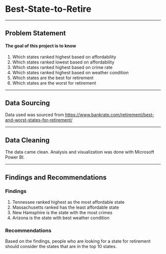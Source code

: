 # Best-State-to-Retire
----
## Problem Statement
#### The goal of this project is to know
1. Which states ranked highest based on affordability
2. Which states ranked lowest based on affordability
3. Which states ranked highest based on crime rate
4. Which states ranked highest based on weather condition
5. Which states are the best for retirement
6. Which states are the worst for retirement
----
## Data Sourcing
Data used was sourced from https://www.bankrate.com/retirement/best-and-worst-states-for-retirement/

----
## Data Cleaning
The data came clean. Analysis and visualization was done with Microsoft Power BI.

----
## Findings and Recommendations
### Findings
1. Tennessee ranked highest as the most affordable state
2. Massachusetts ranked has the least affordable state
3. New Hamsphire is the state with the most crimes
4. Arizona is the state with best weather condition
### Recommendations
Based on the findings, people who are looking for a state for retirement should consider the states that are in the top 10 states. 
